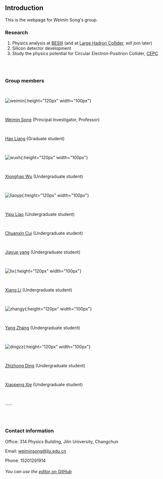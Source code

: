 ## Introduction

This is the webpage for Weimin Song's group.

### Research

1. Physics analysis at [BESIII](http://bes3.ihep.ac.cn) (and at [Large Hadron Collider](https://home.cern/science/accelerators/large-hadron-collider), will join later)
2. Silicon detector development
3. Study the physics potential for Circular Electron-Positrion Collider, [CEPC](CEPC.md)

<br/>

<br/>

### Group members

<br/>

![weimin](pictures/weimin.jpg){:height="120px" width="100px"}  

<br/>

[Weimin Song]() (Principal Investigator, Professor)  



<br/>

[Hao Liang]() (Graduate student)  



<br/>

![wuxh](pictures/wuxh.jpg){:height="120px" width="100px"}  

<br/>

[Xionghao Wu](group/wuxhresearch.md) (Undergraduate student)  



<br/>

![liaoyp](pictures/liaoyp.jpg){:height="120px" width="100px"}  

<br/>

[Yipu Liao](liaoyp0615.github.io) (Undergraduate student)  



<br/>

[Chuanxin Cui]() (Undergraduate student)  



<br/>

[Jiayue yang]() (Undergraduate student)  



<br/>

![lix](pictures/lix.jpg){:height="120px" width="100px"}  

<br/>

[Xiang Li](group/lixresearch.md) (Undergraduate student)  



<br/>

![zhangy](pictures/zhangy.jpg){:height="120px" width="100px"}  

<br/>

[Yang Zhang](group/zhangyresearch.md) (Undergraduate student)  



<br/>

![dingzz](pictures/dingzz.jpg){:height="120px" width="100px"}  

<br/>

[Zhizhong Ding](group/dingzzresearch.md) (Undergraduate student)  



<br/>

[Xiaopeng Xie](group/xiexpresearch.md) (Undergraduate student)  

<br/>

......



<br/>

<br/>

### Contact information

Office: 314 Physics Building, Jilin University, Changchun

Email: weiminsong@jlu.edu.cn

Phone: 15201291914

###### You can use the [editor on GitHub](https://github.com/weiminsong/SONGGROUP.github.io/edit/master/README.md)
